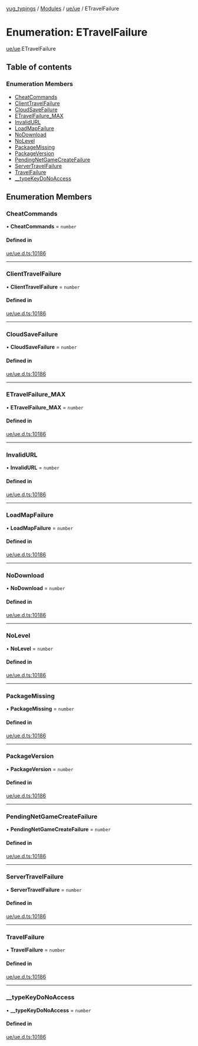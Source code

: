 [yug_typings](../README.md) / [Modules](../modules.md) / [ue/ue](../modules/ue_ue.md) / ETravelFailure

# Enumeration: ETravelFailure

[ue/ue](../modules/ue_ue.md).ETravelFailure

## Table of contents

### Enumeration Members

- [CheatCommands](ue_ue.ETravelFailure.md#cheatcommands)
- [ClientTravelFailure](ue_ue.ETravelFailure.md#clienttravelfailure)
- [CloudSaveFailure](ue_ue.ETravelFailure.md#cloudsavefailure)
- [ETravelFailure\_MAX](ue_ue.ETravelFailure.md#etravelfailure_max)
- [InvalidURL](ue_ue.ETravelFailure.md#invalidurl)
- [LoadMapFailure](ue_ue.ETravelFailure.md#loadmapfailure)
- [NoDownload](ue_ue.ETravelFailure.md#nodownload)
- [NoLevel](ue_ue.ETravelFailure.md#nolevel)
- [PackageMissing](ue_ue.ETravelFailure.md#packagemissing)
- [PackageVersion](ue_ue.ETravelFailure.md#packageversion)
- [PendingNetGameCreateFailure](ue_ue.ETravelFailure.md#pendingnetgamecreatefailure)
- [ServerTravelFailure](ue_ue.ETravelFailure.md#servertravelfailure)
- [TravelFailure](ue_ue.ETravelFailure.md#travelfailure)
- [\_\_typeKeyDoNoAccess](ue_ue.ETravelFailure.md#__typekeydonoaccess)

## Enumeration Members

### CheatCommands

• **CheatCommands** = `number`

#### Defined in

[ue/ue.d.ts:10186](https://github.com/YugMetaverse/yug_typings/blob/b7d9b19/ue/ue.d.ts#L10186)

___

### ClientTravelFailure

• **ClientTravelFailure** = `number`

#### Defined in

[ue/ue.d.ts:10186](https://github.com/YugMetaverse/yug_typings/blob/b7d9b19/ue/ue.d.ts#L10186)

___

### CloudSaveFailure

• **CloudSaveFailure** = `number`

#### Defined in

[ue/ue.d.ts:10186](https://github.com/YugMetaverse/yug_typings/blob/b7d9b19/ue/ue.d.ts#L10186)

___

### ETravelFailure\_MAX

• **ETravelFailure\_MAX** = `number`

#### Defined in

[ue/ue.d.ts:10186](https://github.com/YugMetaverse/yug_typings/blob/b7d9b19/ue/ue.d.ts#L10186)

___

### InvalidURL

• **InvalidURL** = `number`

#### Defined in

[ue/ue.d.ts:10186](https://github.com/YugMetaverse/yug_typings/blob/b7d9b19/ue/ue.d.ts#L10186)

___

### LoadMapFailure

• **LoadMapFailure** = `number`

#### Defined in

[ue/ue.d.ts:10186](https://github.com/YugMetaverse/yug_typings/blob/b7d9b19/ue/ue.d.ts#L10186)

___

### NoDownload

• **NoDownload** = `number`

#### Defined in

[ue/ue.d.ts:10186](https://github.com/YugMetaverse/yug_typings/blob/b7d9b19/ue/ue.d.ts#L10186)

___

### NoLevel

• **NoLevel** = `number`

#### Defined in

[ue/ue.d.ts:10186](https://github.com/YugMetaverse/yug_typings/blob/b7d9b19/ue/ue.d.ts#L10186)

___

### PackageMissing

• **PackageMissing** = `number`

#### Defined in

[ue/ue.d.ts:10186](https://github.com/YugMetaverse/yug_typings/blob/b7d9b19/ue/ue.d.ts#L10186)

___

### PackageVersion

• **PackageVersion** = `number`

#### Defined in

[ue/ue.d.ts:10186](https://github.com/YugMetaverse/yug_typings/blob/b7d9b19/ue/ue.d.ts#L10186)

___

### PendingNetGameCreateFailure

• **PendingNetGameCreateFailure** = `number`

#### Defined in

[ue/ue.d.ts:10186](https://github.com/YugMetaverse/yug_typings/blob/b7d9b19/ue/ue.d.ts#L10186)

___

### ServerTravelFailure

• **ServerTravelFailure** = `number`

#### Defined in

[ue/ue.d.ts:10186](https://github.com/YugMetaverse/yug_typings/blob/b7d9b19/ue/ue.d.ts#L10186)

___

### TravelFailure

• **TravelFailure** = `number`

#### Defined in

[ue/ue.d.ts:10186](https://github.com/YugMetaverse/yug_typings/blob/b7d9b19/ue/ue.d.ts#L10186)

___

### \_\_typeKeyDoNoAccess

• **\_\_typeKeyDoNoAccess** = `number`

#### Defined in

[ue/ue.d.ts:10186](https://github.com/YugMetaverse/yug_typings/blob/b7d9b19/ue/ue.d.ts#L10186)
